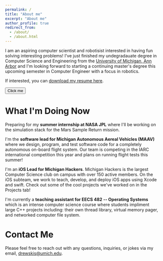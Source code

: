 ```yaml
---
permalink: /
title: "About me"
excerpt: "About me"
author_profile: true
redirect_from: 
  - /about/
  - /about.html
---
```

I am an aspiring computer scientist and robotisist interested in having fun solving interesting problems! I've just finished my undegradauate degree in Computer Science and Engineering from the [University of Michigan, Ann Arbor](https://www.engin.umich.edu/) and I'm looking forward to starting a continuing master's degree this upcoming semester in Computer Engineer with a focus in robotics. 

If interested, you can [download my resume here](../files/resume.pdf).

<button name="button" onclick="http://www.google.com">Click me</button>

What I'm Doing Now
======
Preparing for my **summer internship at NASA JPL** where I'll be working on the simulation stack for the Mars Sample Return mission. 

I'm the **software lead for Michigan Autonomous Aereal Vehicles (MAAV)** where we design, program, and test software code for a completely autonomous on-board flight system. Our team is competing in the IARC international competition this year and plans on running flight tests this summer! 

I'm an **iOS Lead for Michigan Hackers**. Michigan Hackers is the largest Computer Science club on campus with over 150 active members. On the iOS subteam, we work to teach, develop, and deploy iOS apps using Xcode and swift. Check out some of the cool projects we've worked on in the Projects tab!

I'm currently a **teaching assistant for EECS 482 -- Operating Systems** which is an intense computer science course where students impliment large C++ projects including: their own thread library, virtual memory pager, and networked computer file system. 


Contact Me
======
Please feel free to reach out with any questions, inquiries, or jokes via my email, [drewskis@umich.edu](mailto:drewskis@umich.edu).